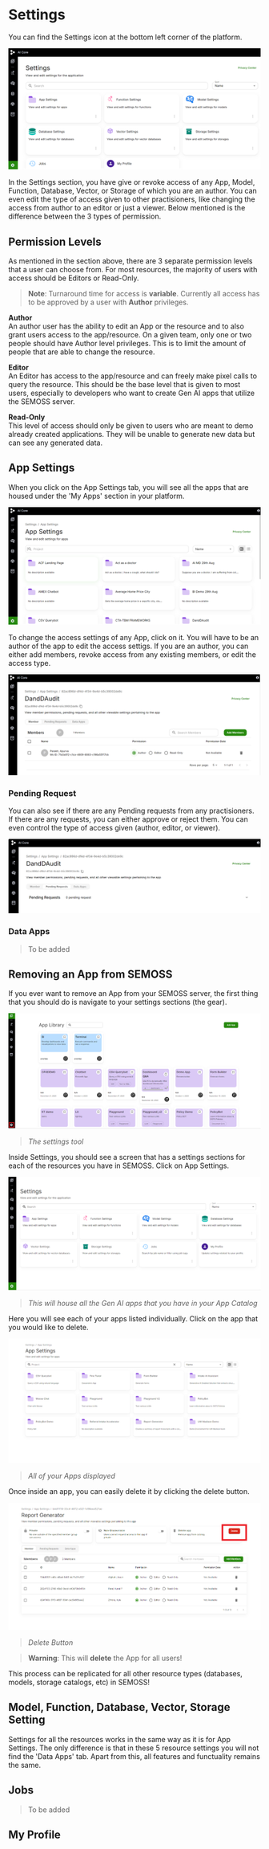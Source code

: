 # Settings
You can find the Settings icon at the bottom left corner of the platform.

![Settings](../../static/img/Settings.png)

In the Settings section, you have give or revoke access of any App, Model, Function, Database, Vector, or Storage of which you are an author. You can even edit the type of access given to other practisioners, like changing the access from author to an editor or just a viewer. Below mentioned is the difference between the 3 types of permission.

## Permission Levels

As mentioned in the section above, there are 3 separate permission levels that a user can choose from. For most resources, the majority of users with access should be Editors or Read-Only.

> **Note**:
> Turnaround time for access is **variable**. Currently all access has to be approved by a user with **Author** privileges.

**Author**  
An author user has the ability to edit an App or the resource and to also grant users access to the app/resource. On a given team, only one or two people should have Author level privileges. This is to limit the amount of people that are able to change the resource.

**Editor**  
An Editor has access to the app/resource and can freely make pixel calls to query the resource. This should be the base level that is given to most users, especially to developers who want to create Gen AI apps that utilize the SEMOSS server.

**Read-Only**  
This level of access should only be given to users who are meant to demo already created applications. They will be unable to generate new data but can see any generated data.

## App Settings

When you click on the App Settings tab, you will see all the apps that are housed under the 'My Apps' section in your platform.

![AppSettings](../../static/img/Applist.png)

To change the access settings of any App, click on it. You will have to be an author of the app to edit the access settigs. If you are an author, you can either add members, revoke access from any existing members, or edit the access type.

![Member](../../static/img/Members.png)

### Pending Request

You can also see if there are any Pending requests from any practisioners. If there are any requests, you can either approve or reject them. You can even control the type of access given (author, editor, or viewer).

![Pendingrequest](../../static/img/Pendingrequest.png)

### Data Apps

> To be added

## Removing an App from SEMOSS

If you ever want to remove an App from your SEMOSS server, the first thing that you should do is navigate to your settings sections (the gear).

![Settings Tool](../../static/img/Navigating/CFG%20AI%20Walkthrough/Settings%20Tool%20icon.PNG)

> _The settings tool_

Inside Settings, you should see a screen that has a settings sections for each of the resources you have in SEMOSS. Click on App Settings.

![App Settings](../../static/img/Navigating/CFG%20AI%20Walkthrough/CfGAI%20Settings_2.PNG)

> _This will house all the Gen AI apps that you have in your App Catalog_

Here you will see each of your apps listed individually. Click on the app that you would like to delete.

![App Catalog in Settings Page](../../static/img/Navigating/Navigating3.PNG)

> _All of your Apps displayed_

Once inside an app, you can easily delete it by clicking the delete button.

![Delete Button](../../static/img/Navigating/Navigating4.png)

> _Delete Button_

> **Warning**:
> This will **delete** the App for all users!

This process can be replicated for all other resource types (databases, models, storage catalogs, etc) in SEMOSS!

<ReactPlayer controls url={RemovingApp} />

## Model, Function, Database, Vector, Storage Setting

Settings for all the resources works in the same way as it is for App Settings. The only difference is that in these 5 resource settings you will not find the 'Data Apps' tab. Apart from this, all features and functuality remains the same.

## Jobs

> To be added

## My Profile



